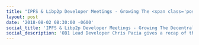 ```yaml
---
title: "IPFS & Libp2p Developer Meetings - Growing The <span class='post-title-extra'>Decentralized Tech</span> That Helps OpenBazaar Work"
layout: post
date: '2018-08-02 08:30:00 -0600'
social_title: 'IPFS & Libp2p Developer Meetings - Growing The Decentralized Tech That Helps OpenBazaar Work'
social_description: 'OB1 Lead Developer Chris Pacia gives a recap of the IPFS & Libp2p Developer Meetings in Berlin.'
---
```


